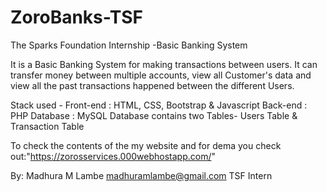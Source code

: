# ZoroBanks-TSF
The Sparks Foundation Internship -Basic Banking System

It is a Basic Banking System for making transactions between users. It can transfer money between multiple accounts, view all Customer's data and view all the past transactions happened between the different Users.

Stack used - Front-end : HTML, CSS, Bootstrap & Javascript 
             Back-end : PHP Database : MySQL
Database contains two Tables- Users Table & Transaction Table

To check the contents of the my website and for dema you check out:"https://zorosservices.000webhostapp.com/"

By:
Madhura M Lambe
madhuramlambe@gmail.com
TSF Intern
